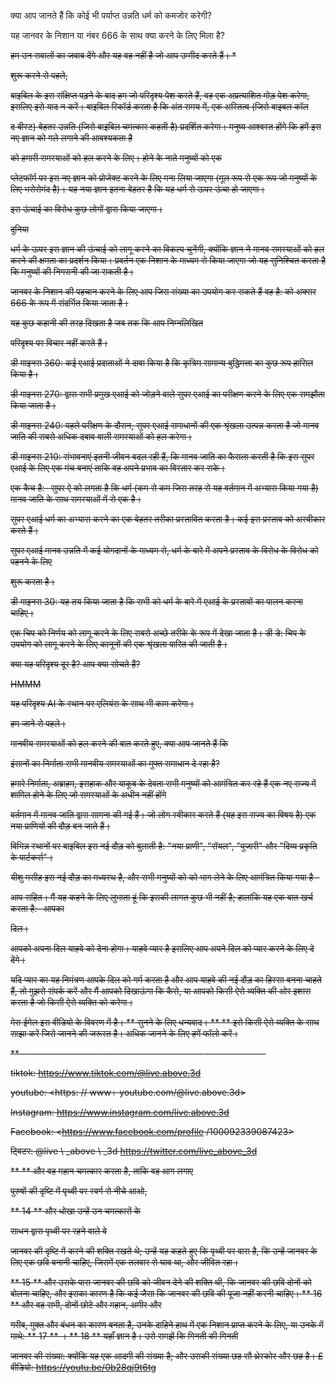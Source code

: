 क्या आप जानते हैं कि कोई भी पर्याप्त उन्नति धर्म को कमजोर करेगी?

यह जानवर के निशान या नंबर 666 के साथ क्या करने के लिए मिला है?

<s> हम उन सवालों का जवाब देंगे और यह वह नहीं है जो आप उम्मीद करते हैं। *

शुरू करने से पहले,

बाइबिल के इस संक्षिप्त पढ़ने के बाद हम जो परिदृश्य पेश करते हैं, वह एक अप्रत्याशित मोड़ पेश करेगा, इसलिए इसे याद न करें।
बाइबिल रिकॉर्ड करता है कि अंत समय में, एक अस्तित्व (जिसे बाइबल कॉल

द बीस्ट) बेहतर उन्नति (जिसे बाइबिल
चमत्कार कहती है) प्रदर्शित करेगा।
मनुष्य आश्वस्त होंगे कि हमें इस नए ज्ञान को गले लगाने की आवश्यकता है

को हमारी समस्याओं को हल करने के लिए।
होने के नाते मनुष्यों को एक

प्लेटफॉर्म पर इस नए ज्ञान को प्रोजेक्ट करने के लिए मना लिया जाएगा (मूल रूप से एक रूप जो मनुष्यों के लिए भरोसेमंद है)।
यह नया ज्ञान इतना बेहतर है कि यह धर्म से ऊपर ऊंचा हो जाएगा।

इस ऊंचाई का विरोध कुछ लोगों द्वारा किया जाएगा।

दुनिया

धर्म के ऊपर इस ज्ञान की ऊंचाई को लागू करने का विकल्प चुनेंगी, क्योंकि ज्ञान ने मानव
समस्याओं को हल करने की क्षमता का प्रदर्शन किया।
प्रवर्तन एक निशान के माध्यम से किया जाएगा जो यह सुनिश्चित करता है कि मनुष्यों की निगरानी की जा सकती है।

जानवर के निशान की पहचान करने के लिए आप जिस संख्या का उपयोग कर सकते हैं वह है:
को अक्सर 666 के रूप में संदर्भित किया जाता है।

यह कुछ कहानी की तरह दिखता है जब तक कि आप निम्नलिखित

परिदृश्य पर विचार नहीं करते हैं।

डी माइनस 360: कई एआई प्रदाताओं ने दावा किया है कि
कृत्रिम सामान्य बुद्धिमत्ता का कुछ रूप हासिल किया है।

डी माइनस 270:
द्वारा सभी प्रमुख एआई को जोड़ने वाले सुपर एआई का परीक्षण करने के लिए एक समझौता किया जाता है।

डी माइनस 240: पहले परीक्षण के दौरान, सुपर एआई
समाधानों की एक श्रृंखला उत्पन्न करता है जो मानव जाति की सबसे अधिक दबाव वाली समस्याओं को हल करेगा।

डी माइनस 210: संभावनाएं इतनी जीवन बदल रही हैं, कि मानव जाति
का फैसला करती है कि इस सुपर एआई के लिए एक मंच बनाएं ताकि वह अपने प्रभाव का विस्तार कर सके।

एक कैच है:- सुपर ऐ को लगता है कि धर्म (कम से कम जिस तरह से
यह वर्तमान में अभ्यास किया गया है) मानव जाति के साथ समस्याओं में से एक है।

सुपर एआई धर्म का अभ्यास करने का एक बेहतर तरीका प्रस्तावित करता है।
कई इस प्रस्ताव को अस्वीकार करते हैं।

सुपर एआई मानव उन्नति में कई योगदानों के माध्यम से, धर्म के बारे में अपने प्रस्ताव के विरोध के विरोध को पहनने के लिए

शुरू करता है।

डी माइनस 30: यह तय किया जाता है कि सभी को धर्म के बारे में
एआई के प्रस्तावों का पालन करना चाहिए।

एक चिप को निर्णय को लागू करने के लिए सबसे अच्छे तरीके के रूप में देखा जाता है।
डी डे: चिप के उपयोग को लागू करने के लिए कानूनों की एक श्रृंखला पारित की जाती है।

क्या यह परिदृश्य दूर है? आप क्या सोचते हैं?

HMMM

यह परिदृश्य AI के स्थान पर एलियंस के साथ भी काम करेगा।

हम जाने से पहले।

मानवीय समस्याओं को हल करने की बात करते हुए, क्या आप जानते हैं कि

इंसानों का निर्माता सभी मानवीय समस्याओं का मुफ्त समाधान दे रहा है?

हमारे निर्माता, अब्राहम, इसहाक और याकूब के देवता सभी मनुष्यों को आमंत्रित कर रहे हैं
एक नए राज्य में शामिल होने के लिए जो समस्याओं के अधीन नहीं होंगे

वर्तमान में मानव जाति द्वारा सामना की गई हैं।
जो लोग स्वीकार करते हैं (यह इस राज्य का विषय है) एक नया
प्राणियों की दौड़ बन जाते हैं।

विभिन्न स्थानों पर बाइबिल इस नई दौड़ को बुलाती है: "नया प्राणी",
"रॉयल", "पुजारी" और "दिव्य प्रकृति के पार्टकर्स"।

यीशु मसीह इस नई दौड़ का मध्यस्थ है, और सभी मनुष्यों को
को भाग लेने के लिए आमंत्रित किया गया है -

आप सहित।
मैं यह कहने के लिए लुभाता हूं कि इसकी लागत कुछ भी नहीं है; हालांकि यह एक बात खर्च करता है:- आपका

दिल।

आपको अपना दिल याहवे को देना होगा। याहवे प्यार है इसलिए आप
अपने दिल को प्यार करने के लिए दे देंगे।

यदि प्यार का यह निमंत्रण आपके दिल को गर्म करता है और आप
याहवे की नई दौड़ का हिस्सा बनना चाहते हैं, तो मुझसे संपर्क करें और मैं आपको दिखाऊंगा कि कैसे, या आपको    किसी ऐसे व्यक्ति की ओर इशारा करता है जो किसी ऐसे व्यक्ति को करेगा।

मेरा ईमेल इस वीडियो के विवरण में है।
** सुनने के लिए धन्यवाद। **
** इसे किसी ऐसे व्यक्ति के साथ साझा करें जिसे जानने की जरूरत है। अधिक जानने के लिए हमें फॉलो करें।

** --------------------------------------------- ---------------

tiktok: <https://www.tiktok.com/@live.above.3d>

youtube: <https: // www। youtube.com/@live.above.3d>

Instagram: <https://www.instagram.com/live.above.3d>

Facebook: <https://www.facebook.com/profile /100092339087423>

ट्विटर: @live \ _above \ _3d <https://twitter.com/live_above_3d>

** </sup> ** और वह महान चमत्कार करता है, ताकि वह आग लगाए

पुरुषों की दृष्टि में पृथ्वी पर स्वर्ग से नीचे आओ,

** <pup> 14 </sup> ** और धोखा उन्हें उन चमत्कारों के

साधन द्वारा पृथ्वी पर रहने वाले वे

जानवर की दृष्टि में करने की शक्ति रखते थे; उन्हें यह कहते हुए कि पृथ्वी पर वास है, कि उन्हें जानवर के लिए एक
छवि बनानी चाहिए, जिसमें एक तलवार से घाव था, और जीवित रहा।

** <pup> 15 </sup> ** और उसके पास
जानवर की छवि को जीवन देने की शक्ति थी, कि जानवर की छवि दोनों को बोलना चाहिए, और इसका कारण है कि
कई जैसा कि जानवर की छवि की पूजा नहीं करनी चाहिए।
** <pup> 16 </sup> ** और वह सभी, दोनों छोटे और महान, अमीर और

गरीब, मुक्त और बंधन का कारण बनता है, उनके दाहिने हाथ में एक निशान प्राप्त करने के लिए, या उनके  में  माथे:
** <pup> 17 </sup> ** ।
** <pup> 18 </sup> ** यहाँ ज्ञान है। उसे समझें कि गिनती की गिनती

जानवर की संख्या: क्योंकि यह एक आदमी की संख्या है; और उसकी संख्या
छह सौ थ्रेस्कोर और छह है। £ वीडियो: https://youtu.be/0b28qj9t6tg






